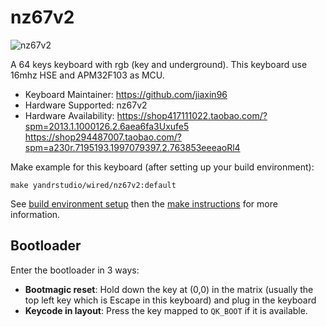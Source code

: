 # nz67v2

![nz67v2](https://i.imgur.com/AHmBuAq.png)

A 64 keys keyboard with rgb (key and underground).
This keyboard use 16mhz HSE and APM32F103 as MCU.

- Keyboard Maintainer: https://github.com/jiaxin96
- Hardware Supported: nz67v2
- Hardware Availability: https://shop417111022.taobao.com/?spm=2013.1.1000126.2.6aea6fa3Uxufe5 https://shop294487007.taobao.com/?spm=a230r.7195193.1997079397.2.763853eeeaoRl4

Make example for this keyboard (after setting up your build environment):

    make yandrstudio/wired/nz67v2:default

See [build environment setup](https://docs.qmk.fm/#/getting_started_build_tools) then the [make instructions](https://docs.qmk.fm/#/getting_started_make_guide) for more information.

## Bootloader

Enter the bootloader in 3 ways:

- **Bootmagic reset**: Hold down the key at (0,0) in the matrix (usually the top left key which is Escape in this keyboard) and plug in the keyboard
- **Keycode in layout**: Press the key mapped to `QK_BOOT` if it is available.
